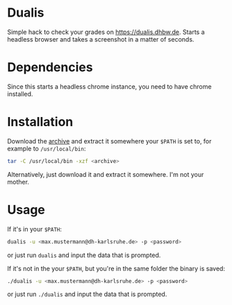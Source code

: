 # Dualis

Simple hack to check your grades on https://dualis.dhbw.de. Starts a headless browser and takes a screenshot in a matter of seconds.

# Dependencies

Since this starts a headless chrome instance, you need to have chrome installed.

# Installation

Download the [archive](https://github.com/marhaupe/dualis/releases) and extract it somewhere your `$PATH` is set to, for example to `/usr/local/bin`:

```bash
tar -C /usr/local/bin -xzf <archive>
```

Alternatively, just download it and extract it somewhere. I'm not your mother.

# Usage

If it's in your `$PATH`:
```bash
dualis -u <max.mustermann@dh-karlsruhe.de> -p <password>
```
or just run `dualis` and input the data that is prompted.


If it's not in the your `$PATH`, but you're in the same folder the binary is saved:
```bash
./dualis -u <max.mustermann@dh-karlsruhe.de> -p <password>
```
or just run `./dualis` and input the data that is prompted.
